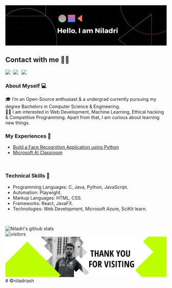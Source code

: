 <img src="./assets/banner.png">

## Contact with me 📱📞
<a herf = "https://www.linkedin.com/in/niladri-ash/">
<img align="left" width="24px" src="https://cdn.jsdelivr.net/npm/simple-icons@v3/icons/linkedin.svg"/>
</a>
<a herf = https://twitter.com/NiladriAsh>
<img align="left" width="26px" src="https://cdn.jsdelivr.net/npm/simple-icons@v3/icons/twitter.svg"/>
</a>
<a href="niladriash2001@gmail.com">
  <img align="left" width="26px" src="https://cdn.jsdelivr.net/npm/simple-icons@v3/icons/gmail.svg" />
</a>
</br>

### About Myself 💻
🎓 I’m an Open-Source enthusiast & a undergrad currently pursuing my degree Bachelors in Computer Science & Engineering. </br>
👨‍💻  I am interested in Web Development, Machine Learning, Ethical hacking & Competitive Programming. Apart from that, I am curious about learning new things. </br>

### My Experiences 🙌
- [Build a Face Recognition Application using Python](https://www.guvi.in/verify-certificate?id=82eY188r3Kj98U619x)
- [Microsoft AI Classroom](blank)
</br>

### Technical Skills 📖
- Programming Languages: C, Java, Python, JavaScript.
- Automation: Playwight.
- Markup Languages: HTML, CSS.
- Frameworks: React, JavaFX.
- Technologies: Web Development, Microsoft Azure, SciKit learn.
</br>

![Niladri's github stats](https://github-readme-stats.vercel.app/api?username=niladriash&show_icons=true&hide_border=true&theme=radical)
</br>
![visitors](https://visitor-badge.laobi.icu/badge?page_id=niladriash.niladriash)</br>
<img src="./assets/footer.png"># ©niladriash
